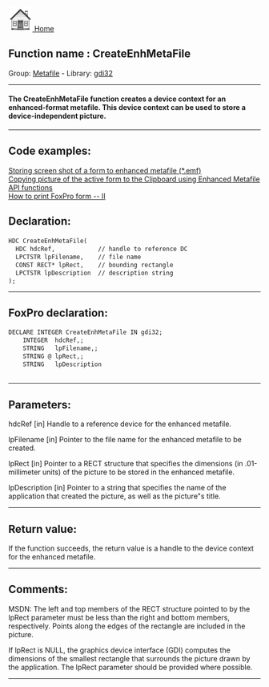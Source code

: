 [<img src="../../images/home.png"> Home ](https://github.com/VFPX/Win32API)  

## Function name : CreateEnhMetaFile
Group: [Metafile](../../functions_group.md#Metafile)  -  Library: [gdi32](../../Libraries.md#gdi32)  
***  


#### The CreateEnhMetaFile function creates a device context for an enhanced-format metafile. This device context can be used to store a device-independent picture.
***  


## Code examples:
[Storing screen shot of a form to enhanced metafile (*.emf)](../../samples/sample_402.md)  
[Copying picture of the active form to the Clipboard using Enhanced Metafile API functions](../../samples/sample_404.md)  
[How to print FoxPro form -- II](../../samples/sample_406.md)  

## Declaration:
```foxpro  
HDC CreateEnhMetaFile(
  HDC hdcRef,            // handle to reference DC
  LPCTSTR lpFilename,    // file name
  CONST RECT* lpRect,    // bounding rectangle
  LPCTSTR lpDescription  // description string
);  
```  
***  


## FoxPro declaration:
```foxpro  
DECLARE INTEGER CreateEnhMetaFile IN gdi32;
	INTEGER  hdcRef,;
	STRING   lpFilename,;
	STRING @ lpRect,;
	STRING   lpDescription
  
```  
***  


## Parameters:
hdcRef 
[in] Handle to a reference device for the enhanced metafile. 

lpFilename 
[in] Pointer to the file name for the enhanced metafile to be created.

lpRect 
[in] Pointer to a RECT structure that specifies the dimensions (in .01-millimeter units) of the picture to be stored in the enhanced metafile. 

lpDescription 
[in] Pointer to a string that specifies the name of the application that created the picture, as well as the picture"s title.   
***  


## Return value:
If the function succeeds, the return value is a handle to the device context for the enhanced metafile.  
***  


## Comments:
MSDN: The left and top members of the RECT structure pointed to by the lpRect parameter must be less than the right and bottom members, respectively. Points along the edges of the rectangle are included in the picture.   
  
If lpRect is NULL, the graphics device interface (GDI) computes the dimensions of the smallest rectangle that surrounds the picture drawn by the application. The lpRect parameter should be provided where possible.  
  
***  

